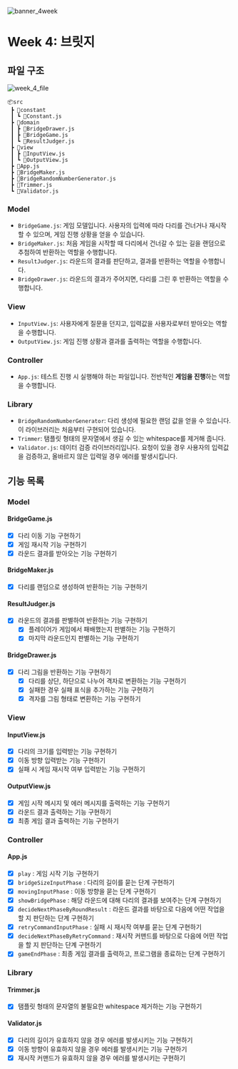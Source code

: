 ![banner_4week](https://user-images.githubusercontent.com/87642422/202839220-1728a81b-d10f-4e48-98e7-05676585d329.png)

# Week 4: 브릿지

## 파일 구조

![week_4_file](https://user-images.githubusercontent.com/87642422/202858404-86dd64a4-853a-4ae1-8c06-a58f93802f10.PNG)

```
📦src
 ┣ 📂constant
 ┃ ┗ 📜Constant.js
 ┣ 📂domain
 ┃ ┣ 📜BridgeDrawer.js
 ┃ ┣ 📜BridgeGame.js
 ┃ ┗ 📜ResultJudger.js
 ┣ 📂view
 ┃ ┣ 📜InputView.js
 ┃ ┗ 📜OutputView.js
 ┣ 📜App.js
 ┣ 📜BridgeMaker.js
 ┣ 📜BridgeRandomNumberGenerator.js
 ┣ 📜Trimmer.js
 ┗ 📜Validator.js

```

### Model

- `BridgeGame.js`: 게임 모델입니다. 사용자의 입력에 따라 다리를 건너거나 재시작할 수 있으며, 게임 진행 상황을 얻을 수 있습니다.
- `BridgeMaker.js`: 처음 게임을 시작할 때 다리에서 건너갈 수 있는 길을 랜덤으로 추첨하여 반환하는 역할을 수행합니다.
- `ResultJudger.js`: 라운드의 결과를 판단하고, 결과를 반환하는 역할을 수행합니다.
- `BridgeDrawer.js`: 라운드의 결과가 주어지면, 다리를 그린 후 반환하는 역할을 수행합니다.

### View

- `InputView.js`: 사용자에게 질문을 던지고, 입력값을 사용자로부터 받아오는 역할을 수행합니다.
- `OutputView.js`: 게임 진행 상황과 결과를 출력하는 역할을 수행합니다.

### Controller

- `App.js`: 테스트 진행 시 실행해야 하는 파일입니다. 전반적인 **게임을 진행**하는 역할을 수행합니다.

### Library

- `BridgeRandomNumberGenerator`: 다리 생성에 필요한 랜덤 값을 얻을 수 있습니다. 이 라이브러리는 처음부터 구현되어 있습니다.
- `Trimmer`: 탬플릿 형태의 문자열에서 생길 수 있는 whitespace를 제거해 줍니다.
- `Validator.js`: 데이터 검증 라이브러리입니다. 요청이 있을 경우 사용자의 입력값을 검증하고, 올바르지 않은 입력일 경우 에러를 발생시킵니다.

## 기능 목록

### Model

#### BridgeGame.js

- [x] 다리 이동 기능 구현하기
- [x] 게임 재시작 기능 구현하기
- [x] 라운드 결과를 받아오는 기능 구현하기

#### BridgeMaker.js

- [x] 다리를 랜덤으로 생성하여 반환하는 기능 구현하기

#### ResultJudger.js

- [x] 라운드의 결과를 판별하여 반환하는 기능 구현하기
  - [x] 플레이어가 게임에서 패배했는지 판별하는 기능 구현하기
  - [x] 마지막 라운드인지 판별하는 기능 구현하기

#### BridgeDrawer.js

- [x] 다리 그림을 반환하는 기능 구현하기
  - [x] 다리를 상단, 하단으로 나누어 격자로 변환하는 기능 구현하기
  - [x] 실패한 경우 실패 표식을 추가하는 기능 구현하기
  - [x] 격자를 그림 형태로 변환하는 기능 구현하기

### View

#### InputView.js

- [x] 다리의 크기를 입력받는 기능 구현하기
- [x] 이동 방향 입력받는 기능 구현하기
- [x] 실패 시 게임 재시작 여부 입력받는 기능 구현하기

#### OutputView.js

- [x] 게임 시작 메시지 및 에러 메시지를 출력하는 기능 구현하기
- [x] 라운드 결과 출력하는 기능 구현하기
- [x] 최종 게임 결과 출력하는 기능 구현하기

### Controller

#### App.js

- [x] `play` : 게임 시작 기능 구현하기
- [x] `bridgeSizeInputPhase` : 다리의 길이를 묻는 단계 구현하기
- [x] `movingInputPhase` : 이동 방향을 묻는 단계 구현하기
- [x] `showBridgePhase` : 해당 라운드에 대해 다리의 결과를 보여주는 단계 구현하기
- [x] `decideNextPhaseByRoundResult` : 라운드 결과를 바탕으로 다음에 어떤 작업을 할 지 판단하는 단계 구현하기
- [x] `retryCommandInputPhase` : 실패 시 재시작 여부를 묻는 단계 구현하기
- [x] `decideNextPhaseByRetryCommand` : 재시작 커맨드를 바탕으로 다음에 어떤 작업을 할 지 판단하는 단계 구현하기
- [x] `gameEndPhase` : 최종 게임 결과를 출력하고, 프로그램을 종료하는 단계 구현하기

### Library

#### Trimmer.js

- [x] 탬플릿 형태의 문자열의 불필요한 whitespace 제거하는 기능 구현하기

#### Validator.js

- [x] 다리의 길이가 유효하지 않을 경우 에러를 발생시키는 기능 구현하기
- [x] 이동 방향이 유효하지 않을 경우 에러를 발생시키는 기능 구현하기
- [x] 재시작 커맨드가 유효하지 않을 경우 에러를 발생시키는 구현하기
